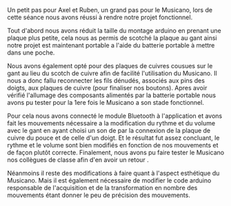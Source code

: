 Un petit pas pour Axel et Ruben, un grand pas pour le Musicano, lors de cette séance nous avons réussi à rendre notre projet fonctionnel.

Tout d'abord  nous avons réduit la taille du montage arduino en prenant une plaque plus petite, cela nous as permis de scotché la plaque au gant ainsi notre projet est maintenant portable a l'aide du batterie portable à mettre dans une poche.

Nous avons également opté pour des plaques de cuivres cousues sur le gant au lieu du scotch de cuivre afin de facilité l'utilisation du Musicano.
Il nous a donc fallu reconnecter les fils dénudés, associés aux pins des doigts, aux plaques de cuivre (pour finaliser nos boutons).
Apres avoir vérifié l'allumage des composants alimentés par la batterie portable nous avons pu tester pour la 1ere fois le Musicano a son stade fonctionnel.

Pour cela nous avons connecté le module Bluetooth à l'application et avons fait les mouvements nécessaire a la modification du rythme et du volume avec le gant en ayant choisi un son de par la connexion  de la plaque de cuivre du pouce et de celle d'un doigt.
Et le résultat fut assez concluant, le rythme et le volume sont bien modifiés en fonction de nos mouvements et de façon plutôt correcte.
Finalement, nous avons pu faire tester le Musicano nos collègues de classe afin d'en avoir un retour .



Néanmoins il reste des modifications à faire quant à l'aspect esthétique du Musicano. 
Mais il est également nécessaire de modifier le code arduino responsable de l'acquisition et de la transformation en nombre des mouvements 
étant donner le peu de précision des mouvements.
